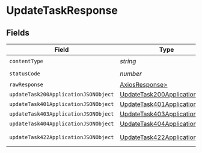 # UpdateTaskResponse


## Fields

| Field                                                                                   | Type                                                                                    | Required                                                                                | Description                                                                             |
| --------------------------------------------------------------------------------------- | --------------------------------------------------------------------------------------- | --------------------------------------------------------------------------------------- | --------------------------------------------------------------------------------------- |
| `contentType`                                                                           | *string*                                                                                | :heavy_check_mark:                                                                      | N/A                                                                                     |
| `statusCode`                                                                            | *number*                                                                                | :heavy_check_mark:                                                                      | N/A                                                                                     |
| `rawResponse`                                                                           | [AxiosResponse>](https://axios-http.com/docs/res_schema)                                | :heavy_minus_sign:                                                                      | N/A                                                                                     |
| `updateTask200ApplicationJSONObject`                                                    | [UpdateTask200ApplicationJSON](../../models/operations/updatetask200applicationjson.md) | :heavy_minus_sign:                                                                      | OK                                                                                      |
| `updateTask401ApplicationJSONObject`                                                    | [UpdateTask401ApplicationJSON](../../models/operations/updatetask401applicationjson.md) | :heavy_minus_sign:                                                                      | Unauthenticated                                                                         |
| `updateTask403ApplicationJSONObject`                                                    | [UpdateTask403ApplicationJSON](../../models/operations/updatetask403applicationjson.md) | :heavy_minus_sign:                                                                      | Forbidden                                                                               |
| `updateTask404ApplicationJSONObject`                                                    | [UpdateTask404ApplicationJSON](../../models/operations/updatetask404applicationjson.md) | :heavy_minus_sign:                                                                      | Not Found                                                                               |
| `updateTask422ApplicationJSONObject`                                                    | [UpdateTask422ApplicationJSON](../../models/operations/updatetask422applicationjson.md) | :heavy_minus_sign:                                                                      | Invalid data posted                                                                     |